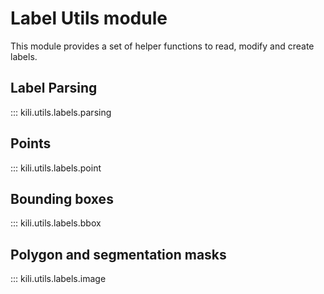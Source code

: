# Label Utils module

This module provides a set of helper functions to read, modify and create labels.

## Label Parsing

::: kili.utils.labels.parsing

## Points

::: kili.utils.labels.point

## Bounding boxes

::: kili.utils.labels.bbox

## Polygon and segmentation masks

::: kili.utils.labels.image
